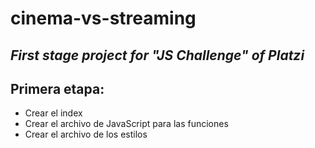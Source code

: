 # cinema-vs-streaming
## _First stage project for "JS Challenge" of Platzi_

## Primera etapa:
- Crear el index
- Crear el archivo de JavaScript para las funciones
- Crear el archivo de los estilos

